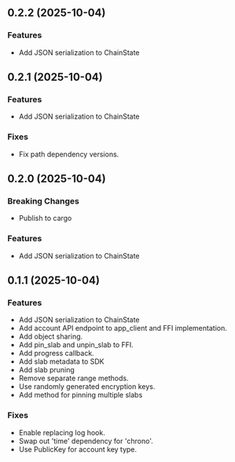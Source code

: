 ## 0.2.2 (2025-10-04)

### Features

- Add JSON serialization to ChainState

## 0.2.1 (2025-10-04)

### Features

- Add JSON serialization to ChainState

### Fixes

- Fix path dependency versions.

## 0.2.0 (2025-10-04)

### Breaking Changes

- Publish to cargo

### Features

- Add JSON serialization to ChainState

## 0.1.1 (2025-10-04)

### Features

- Add JSON serialization to ChainState
- Add account API endpoint to app_client and FFI implementation.
- Add object sharing.
- Add pin_slab and unpin_slab to FFI.
- Add progress callback.
- Add slab metadata to SDK
- Add slab pruning
- Remove separate range methods.
- Use randomly generated encryption keys.
- Add method for pinning multiple slabs

### Fixes

- Enable replacing log hook.
- Swap out 'time' dependency for 'chrono'.
- Use PublicKey for account key type.
